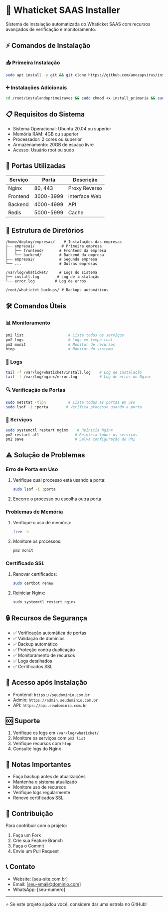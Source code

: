 # 🚀 Whaticket SAAS Installer

Sistema de instalação automatizada do Whaticket SAAS com recursos avançados de verificação e monitoramento.

## ⚡ Comandos de Instalação

### 📥 Primeira Instalação
```bash
sudo apt install -y git && git clone https://github.com/anozapvirus/instalandoprimeiravez.git && cd instalandoprimeiravez && sudo chmod +x install_primaria && sudo ./install_primaria
```

### ➕ Instalações Adicionais
```bash
cd /root/instalandoprimeiravez && sudo chmod +x install_primaria && sudo ./install_primaria
```

## 📋 Requisitos do Sistema

- Sistema Operacional: Ubuntu 20.04 ou superior
- Memória RAM: 4GB ou superior
- Processador: 2 cores ou superior
- Armazenamento: 20GB de espaço livre
- Acesso: Usuário root ou sudo

## 🔌 Portas Utilizadas

| Serviço | Porta | Descrição |
|---------|-------|-----------|
| Nginx | 80, 443 | Proxy Reverso |
| Frontend | 3000-3999 | Interface Web |
| Backend | 4000-4999 | API |
| Redis | 5000-5999 | Cache |

## 📂 Estrutura de Diretórios

```
/home/deploy/empresas/    # Instalações das empresas
├── empresa1/            # Primeira empresa
│   ├── frontend/       # Frontend da empresa
│   └── backend/        # Backend da empresa
├── empresa2/           # Segunda empresa
└── ...                 # Outras empresas

/var/log/whaticket/     # Logs do sistema
├── install.log        # Log de instalação
└── error.log         # Log de erros

/root/whaticket_backups/ # Backups automáticos
```

## 🛠️ Comandos Úteis

### 📊 Monitoramento
```bash
pm2 list                    # Lista todos os serviços
pm2 logs                    # Logs em tempo real
pm2 monit                   # Monitor de recursos
htop                        # Monitor do sistema
```

### 📝 Logs
```bash
tail -f /var/log/whaticket/install.log    # Log de instalação
tail -f /var/log/nginx/error.log          # Log de erros do Nginx
```

### 🔍 Verificação de Portas
```bash
sudo netstat -tlpn          # Lista todas as portas em uso
sudo lsof -i :porta        # Verifica processo usando a porta
```

### 🔄 Serviços
```bash
sudo systemctl restart nginx    # Reinicia Nginx
pm2 restart all                # Reinicia todos os serviços
pm2 save                       # Salva configuração do PM2
```

## ⚠️ Solução de Problemas

### Erro de Porta em Uso
1. Verifique qual processo está usando a porta:
   ```bash
   sudo lsof -i :porta
   ```
2. Encerre o processo ou escolha outra porta

### Problemas de Memória
1. Verifique o uso de memória:
   ```bash
   free -h
   ```
2. Monitore os processos:
   ```bash
   pm2 monit
   ```

### Certificado SSL
1. Renovar certificados:
   ```bash
   sudo certbot renew
   ```
2. Reiniciar Nginx:
   ```bash
   sudo systemctl restart nginx
   ```

## 🔒 Recursos de Segurança

- ✅ Verificação automática de portas
- ✅ Validação de domínios
- ✅ Backup automático
- ✅ Proteção contra duplicação
- ✅ Monitoramento de recursos
- ✅ Logs detalhados
- ✅ Certificados SSL

## 📱 Acesso após Instalação

- Frontend: `https://seudominio.com.br`
- Admin: `https://admin.seudominio.com.br`
- API: `https://api.seudominio.com.br`

## 🆘 Suporte

1. Verifique os logs em `/var/log/whaticket/`
2. Monitore os serviços com `pm2 list`
3. Verifique recursos com `htop`
4. Consulte logs do Nginx

## 📝 Notas Importantes

- Faça backup antes de atualizações
- Mantenha o sistema atualizado
- Monitore uso de recursos
- Verifique logs regularmente
- Renove certificados SSL

## 🤝 Contribuição

Para contribuir com o projeto:
1. Faça um Fork
2. Crie sua Feature Branch
3. Faça o Commit
4. Envie um Pull Request

## 📞 Contato

- Website: [seu-site.com.br]
- Email: [seu-email@dominio.com]
- WhatsApp: [seu-numero]

---
⭐ Se este projeto ajudou você, considere dar uma estrela no GitHub!